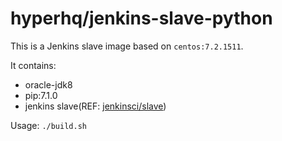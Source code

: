 hyperhq/jenkins-slave-python
============================

This is a Jenkins slave image based on `centos:7.2.1511`.

It contains:
- oracle-jdk8
- pip:7.1.0
- jenkins slave(REF: [jenkinsci/slave](https://hub.docker.com/r/jenkinsci/slave/))

Usage: `./build.sh`
